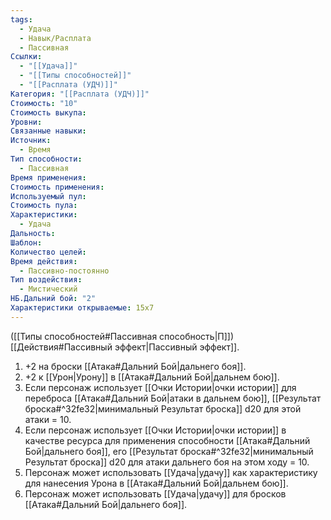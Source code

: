 ```yaml
---
tags:
  - Удача
  - Навык/Расплата
  - Пассивная
Ссылки:
  - "[[Удача]]"
  - "[[Типы способностей]]"
  - "[[Расплата (УДЧ)]]"
Категория: "[[Расплата (УДЧ)]]"
Стоимость: "10"
Стоимость выкупа:
Уровни:
Связанные навыки:
Источник:
  - Время
Тип способности:
  - Пассивная
Время применения:
Стоимость применения:
Используемый пул:
Стоимость пула:
Характеристики:
  - Удача
Дальность:
Шаблон:
Количество целей:
Время действия:
  - Пассивно-постоянно
Тип воздействия:
  - Мистический
НБ.Дальний бой: "2"
Характеристики открываемые: 15x7
---
```

([[Типы способностей#Пассивная способность|П]]) [[Действия#Пассивный эффект|Пассивный эффект]]. 

1. +2 на броски [[Атака#Дальний Бой|дальнего боя]].
2. +2 к [[Урон|Урону]] в [[Атака#Дальний Бой|дальнем бою]].
3. Если персонаж использует [[Очки Истории|очки истории]] для переброса [[Атака#Дальний Бой|атаки в дальнем бою]], [[Результат броска#^32fe32|минимальный Результат броска]] d20 для этой атаки = 10. 
4. Если персонаж использует [[Очки Истории|очки истории]] в качестве ресурса для применения способности [[Атака#Дальний Бой|дальнего боя]], его [[Результат броска#^32fe32|минимальный Результат броска]] d20 для атаки дальнего боя на этом ходу = 10. 
5. Персонаж может использовать [[Удача|удачу]] как характеристику для нанесения Урона в [[Атака#Дальний Бой|дальнем бою]].
6. Персонаж может использовать [[Удача|удачу]] для бросков [[Атака#Дальний Бой|дальнего боя]].

